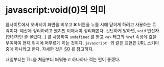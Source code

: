 # javascript:void(0)의 의미

웹사이트에서 오버레이 화면을 띄우고 :x: 버튼을 누를 시에 닫히게 하려고 사용하는 트릭이다. 예전에 정리하려고 했지만 이제서야 정리해본다. 간단하게 말하면, `void` 연산자 (연산자인 줄 몰랐다…) 를 사용하여 `undefined` 를 받고 `<a>` 태그의 `href` 속성에 값을 부여하여 현재 위치에 머무르게 하는 것이다. `javascript:` 와 같은 표현은 URL 스키마 중에 하나라고 한다. 자세한 것은 [SO](https://stackoverflow.com/a/1291950/11789111) 를 참고하자.

내일부터는 TIL을 처음부터 띄워놓고 하나하나 적는 편이 좋겠다.